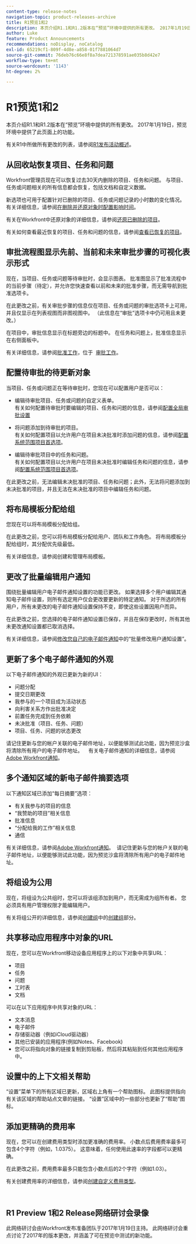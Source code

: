 ```yaml
---
content-type: release-notes
navigation-topic: product-releases-archive
title: R1预览1和2
description: 本页介绍R1.1和R1.2版本在“预览”环境中提供的所有更改。 2017年1月19日，预览环境中提供了此页面上的功能。
author: Luke
feature: Product Announcements
recommendations: noDisplay, noCatalog
exl-id: 65219cf1-809f-4d8e-a858-01f7881064d7
source-git-commit: 76deb76c66e8f8a7dea721378591ae035b8d42e7
workflow-type: tm+mt
source-wordcount: '1143'
ht-degree: 2%

---
```


# R1预览1和2

本页介绍R1.1和R1.2版本在“预览”环境中提供的所有更改。 2017年1月19日，预览环境中提供了此页面上的功能。

有关R1中所做所有更改的列表，请参阅[R1发布活动概述](../../../../product-announcements/product-releases/quarterly-release-archive/r1-release-activity/r1-release-activity-overview.md)。 

## 从回收站恢复项目、任务和问题 

Workfront管理员现在可以恢复过去30天内删除的项目、任务和问题。 与项目、任务或问题相关的所有信息都会恢复，包括文档和自定义数据。

新选项也可用于配置针对已删除的项目、任务或问题记录的小时数的变化情况。 有关详细信息，请参阅[在删除并还原对象时配置影响时间](../../../../administration-and-setup/manage-workfront/manage-deleted-items/configure-how-hours-affected-when-obj-deleted-restored.md)。

有关在Workfront中还原对象的详细信息，请参阅[还原已删除的项目](../../../../administration-and-setup/manage-workfront/manage-deleted-items/restore-deleted-items.md)。

有关如何查看最近恢复的项目、任务和问题的信息，请参阅[查看已恢复的项目](../../../../administration-and-setup/manage-workfront/manage-deleted-items/view-restored-items.md)。

## 审批流程图显示先前、当前和未来审批步骤的可视化表示形式

现在，当项目、任务或问题等待审批时，会显示图表。 批准图显示了批准流程中的当前步骤（待定），并允许您快速查看以前和未来的批准步骤，而无需导航到批准选项卡。

在此更改之前，有关审批步骤的信息仅在项目、任务或问题的审批选项卡上可用，并且仅显示在列表视图而非图视图中。 （此信息在“审批”选项卡中仍可用且未更改。）

在项目中，审批信息显示在标题旁边的标题中。 在任务和问题上，批准信息显示在右侧面板中。

有关详细信息，请参阅[批准工作](../../../../review-and-approve-work/manage-approvals/approving-work.md)，位于  [审批工作](../../../../review-and-approve-work/manage-approvals/approving-work.md)。

## 配置待审批的待更新对象

当项目、任务或问题正在等待审批时，您现在可以配置用户是否可以：

* 编辑待审批项目、任务或问题的自定义表单。\
  有关如何配置待审批时要编辑的项目、任务和问题的信息，请参阅[配置全局审批设置](../../../../administration-and-setup/customize-workfront/configure-approval-milestone-processes/establish-approval-settings.md)

* 将问题添加到待审批的项目。\
  有关如何配置项目以允许用户在项目未决批准时添加问题的信息，请参阅[配置系统范围项目首选项](../../../../administration-and-setup/set-up-workfront/configure-system-defaults/set-project-preferences.md)。

* 编辑待审批项目中的任务和问题。\
  有关如何配置项目以允许用户在项目未决批准时编辑任务和问题的信息，请参阅[配置系统范围项目首选项](../../../../administration-and-setup/set-up-workfront/configure-system-defaults/set-project-preferences.md)。

在此更改之前，无法编辑未决批准的项目、任务和问题；此外，无法将问题添加到未决批准的项目，并且无法在未决批准的项目中编辑任务和问题。

## 将布局模板分配给组

您现在可以将布局模板分配给组。

在此更改之前，您可以将布局模板分配给用户、团队和工作角色。 将布局模板分配给组时，其分配优先级最低。 

有关详细信息，请参阅创建和管理布局模板。

## 更改了批量编辑用户通知

围绕批量编辑用户电子邮件通知设置的功能已更改。 如果选择多个用户编辑其通知电子邮件设置，则所有选定用户仅会更改要更新的特定通知。 对于所选的所有用户，所有未更改的电子邮件通知设置保持不变，即使这些设置因用户而异。 

在此更改之前，您选择的电子邮件通知设置已保存，并且在保存更改时，所有其他未更改通知设置都已取消选择。 

有关详细信息，请参阅[修改您自己的电子邮件通知](../../../../workfront-basics/using-notifications/activate-or-deactivate-your-own-event-notifications.md)中的“批量修改用户通知设置”。

## 更新了多个电子邮件通知的外观

以下电子邮件通知的外观已更新为新的UI：

* 问题分配
* 提交日期更改
* 我参与的一个项目成为活动状态
* 向利害关系方作出批准决定
* 前置任务完成到任务依赖
* 未决批准（项目、任务、问题）
* 项目、任务、问题的状态更改

请记住更新与您的帐户关联的电子邮件地址，以便能够测试此功能，因为预览沙盒将清除所有用户的电子邮件地址。    有关电子邮件通知的详细信息，请参阅[Adobe Workfront通知](../../../../workfront-basics/using-notifications/wf-notifications.md)。  

## 多个通知区域的新电子邮件摘要选项

以下通知区域已添加“每日摘要”选项：

* 有关我参与的项目的信息
* “我赞助的项目”相关信息
* 批准信息
* “分配给我的工作”相关信息
* 通信

有关详细信息，请参阅[Adobe Workfront通知](../../../../workfront-basics/using-notifications/wf-notifications.md)。  请记住更新与您的帐户关联的电子邮件地址，以便能够测试此功能，因为预览沙盒将清除所有用户的电子邮件地址。 

## 将组设为公用

现在，将组设为公共组时，您可以将该组添加到用户，而无需成为组所有者。 您必须具有用户管理权限才能编辑用户。

有关将组公开的详细信息，请参阅[创建组](../../../../administration-and-setup/manage-groups/create-and-manage-groups/create-a-group.md)中的[创建组](../../../../administration-and-setup/manage-groups/create-and-manage-groups/create-a-group.md#making-a-group-public)部分。

## 共享移动应用程序中对象的URL 

现在，您可以在Workfront移动设备应用程序上的以下对象中共享URL：

* 项目
* 任务
* 问题
* 工时表
* 文档

可以在以下应用程序中共享对象的URL：

* 文本消息
* 电子邮件
* 存储驱动器（例如iCloud驱动器）
* 其他已安装的应用程序(例如Notes、Facebook)
* 您可以将指向对象的链接复制到剪贴板，然后将其粘贴到任何其他应用程序中。 

## 设置中的上下文相关帮助

“设置”菜单下的所有区域已更新，区域右上角有一个帮助图标。 此图标提供指向有关该区域的帮助站点文章的链接。 “设置”区域中的一些部分也更新了“帮助”图标。 

## 添加更精确的费用率

现在，您可以在创建费用类型时添加更准确的费用率。 小数点后费用费率最多可包含4个字符（例如，1.0375）。 这意味着，任何使用此速率的字段都可以更精确。

在此更改之前，费用费率最多只能包含小数点后的2个字符（例如1.03）。

有关创建费用率的详细信息，请参阅[创建自定义费用类型](../../../../administration-and-setup/set-up-workfront/configure-system-defaults/create-custom-expense-types.md)。

<!--
<h2 data-mc-conditions="QuicksilverOrClassic.Draft mode">Updated Look and Improved Performance in the Tasks&nbsp;List (by request only)</h2>
-->

<!--
<MadCap:conditionalText data-mc-conditions="QuicksilverOrClassic.Draft mode">
This feature focuses primarily on improving the performance of large lists of tasks. The interface of tasks lists has been updated, but delivers the same functionality as the existing tasks list. You can have access to the new tasks list only if you request it. For more information about how to request access to the new tasks list, see Testing Tasks Lists (Beta).
</MadCap:conditionalText>
-->

 

## R1 Preview 1和2 Release网络研讨会录像

此网络研讨会由Workfront发布准备团队于2017年1月19日主持。 此网络研讨会重点讨论了2017年的版本更改，并涵盖了可在预览中测试的新功能。
